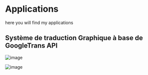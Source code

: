 # Applications
here you will find my applications
## Système de traduction Graphique à base de GoogleTrans API
![image](https://user-images.githubusercontent.com/96435726/199753764-2cf43246-3a51-4db9-bddb-da9696bfe46b.png)

![image](https://user-images.githubusercontent.com/96435726/199753964-9b4c8605-524b-43e0-85df-4d956aeb92ee.png)
